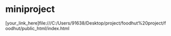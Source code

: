 # miniproject

[your_link_here]file:///C:/Users/91638/Desktop/project/foodhut%20project/foodhut/public_html/index.html

